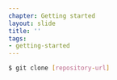 ```yaml
---
chapter: Getting started
layout: slide
title: ''
tags:
- getting-started
---
```


```bash
$ git clone [repository-url]
```
